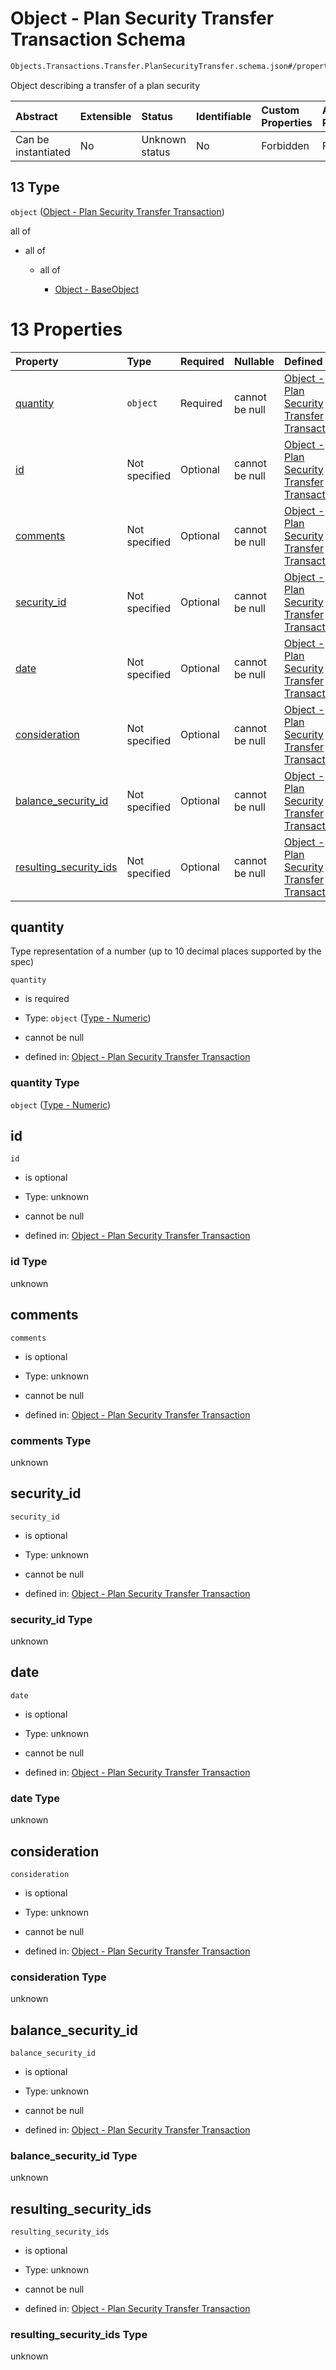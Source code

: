 # Object - Plan Security Transfer Transaction Schema

```txt
Objects.Transactions.Transfer.PlanSecurityTransfer.schema.json#/properties/transactions/items/anyOf/13
```

Object describing a transfer of a plan security

| Abstract            | Extensible | Status         | Identifiable | Custom Properties | Additional Properties | Access Restrictions | Defined In                                                                        |
| :------------------ | :--------- | :------------- | :----------- | :---------------- | :-------------------- | :------------------ | :-------------------------------------------------------------------------------- |
| Can be instantiated | No         | Unknown status | No           | Forbidden         | Forbidden             | none                | [CapTable.schema.json*](../../schema/CapTable.schema.json "open original schema") |

## 13 Type

`object` ([Object - Plan Security Transfer Transaction](captable-properties-captable---objectstransactionsschemajson-array-items-anyof-object---plan-security-transfer-transaction.md))

all of

*   all of

    *   all of

        *   [Object - BaseObject](issuer-allof-object---baseobject.md "check type definition")

# 13 Properties

| Property                                          | Type          | Required | Nullable       | Defined by                                                                                                                                                                                                   |
| :------------------------------------------------ | :------------ | :------- | :------------- | :----------------------------------------------------------------------------------------------------------------------------------------------------------------------------------------------------------- |
| [quantity](#quantity)                             | `object`      | Required | cannot be null | [Object - Plan Security Transfer Transaction](stockplan-properties-type---numeric.md "Types.Numeric.schema.json#/properties/quantity")                                                                       |
| [id](#id)                                         | Not specified | Optional | cannot be null | [Object - Plan Security Transfer Transaction](plansecuritytransfer-properties-id.md "Objects.Transactions.Transfer.PlanSecurityTransfer.schema.json#/properties/id")                                         |
| [comments](#comments)                             | Not specified | Optional | cannot be null | [Object - Plan Security Transfer Transaction](plansecuritytransfer-properties-comments.md "Objects.Transactions.Transfer.PlanSecurityTransfer.schema.json#/properties/comments")                             |
| [security_id](#security_id)                       | Not specified | Optional | cannot be null | [Object - Plan Security Transfer Transaction](plansecuritytransfer-properties-security_id.md "Objects.Transactions.Transfer.PlanSecurityTransfer.schema.json#/properties/security_id")                       |
| [date](#date)                                     | Not specified | Optional | cannot be null | [Object - Plan Security Transfer Transaction](plansecuritytransfer-properties-date.md "Objects.Transactions.Transfer.PlanSecurityTransfer.schema.json#/properties/date")                                     |
| [consideration](#consideration)                   | Not specified | Optional | cannot be null | [Object - Plan Security Transfer Transaction](plansecuritytransfer-properties-consideration.md "Objects.Transactions.Transfer.PlanSecurityTransfer.schema.json#/properties/consideration")                   |
| [balance_security_id](#balance_security_id)       | Not specified | Optional | cannot be null | [Object - Plan Security Transfer Transaction](plansecuritytransfer-properties-balance_security_id.md "Objects.Transactions.Transfer.PlanSecurityTransfer.schema.json#/properties/balance_security_id")       |
| [resulting_security_ids](#resulting_security_ids) | Not specified | Optional | cannot be null | [Object - Plan Security Transfer Transaction](plansecuritytransfer-properties-resulting_security_ids.md "Objects.Transactions.Transfer.PlanSecurityTransfer.schema.json#/properties/resulting_security_ids") |

## quantity

Type representation of a number (up to 10 decimal places supported by the spec)

`quantity`

*   is required

*   Type: `object` ([Type - Numeric](stockplan-properties-type---numeric.md))

*   cannot be null

*   defined in: [Object - Plan Security Transfer Transaction](stockplan-properties-type---numeric.md "Types.Numeric.schema.json#/properties/quantity")

### quantity Type

`object` ([Type - Numeric](stockplan-properties-type---numeric.md))

## id



`id`

*   is optional

*   Type: unknown

*   cannot be null

*   defined in: [Object - Plan Security Transfer Transaction](plansecuritytransfer-properties-id.md "Objects.Transactions.Transfer.PlanSecurityTransfer.schema.json#/properties/id")

### id Type

unknown

## comments



`comments`

*   is optional

*   Type: unknown

*   cannot be null

*   defined in: [Object - Plan Security Transfer Transaction](plansecuritytransfer-properties-comments.md "Objects.Transactions.Transfer.PlanSecurityTransfer.schema.json#/properties/comments")

### comments Type

unknown

## security_id



`security_id`

*   is optional

*   Type: unknown

*   cannot be null

*   defined in: [Object - Plan Security Transfer Transaction](plansecuritytransfer-properties-security_id.md "Objects.Transactions.Transfer.PlanSecurityTransfer.schema.json#/properties/security_id")

### security_id Type

unknown

## date



`date`

*   is optional

*   Type: unknown

*   cannot be null

*   defined in: [Object - Plan Security Transfer Transaction](plansecuritytransfer-properties-date.md "Objects.Transactions.Transfer.PlanSecurityTransfer.schema.json#/properties/date")

### date Type

unknown

## consideration



`consideration`

*   is optional

*   Type: unknown

*   cannot be null

*   defined in: [Object - Plan Security Transfer Transaction](plansecuritytransfer-properties-consideration.md "Objects.Transactions.Transfer.PlanSecurityTransfer.schema.json#/properties/consideration")

### consideration Type

unknown

## balance_security_id



`balance_security_id`

*   is optional

*   Type: unknown

*   cannot be null

*   defined in: [Object - Plan Security Transfer Transaction](plansecuritytransfer-properties-balance_security_id.md "Objects.Transactions.Transfer.PlanSecurityTransfer.schema.json#/properties/balance_security_id")

### balance_security_id Type

unknown

## resulting_security_ids



`resulting_security_ids`

*   is optional

*   Type: unknown

*   cannot be null

*   defined in: [Object - Plan Security Transfer Transaction](plansecuritytransfer-properties-resulting_security_ids.md "Objects.Transactions.Transfer.PlanSecurityTransfer.schema.json#/properties/resulting_security_ids")

### resulting_security_ids Type

unknown
